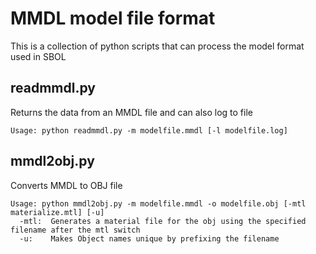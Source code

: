 # MMDL model file format
This is a collection of python scripts that can process the model format used in SBOL

## readmmdl.py
Returns the data from an MMDL file and can also log to file
```Commandline
Usage: python readmmdl.py -m modelfile.mmdl [-l modelfile.log]
```

## mmdl2obj.py
Converts MMDL to OBJ file
```Commandline
Usage: python mmdl2obj.py -m modelfile.mmdl -o modelfile.obj [-mtl materialize.mtl] [-u]
  -mtl:  Generates a material file for the obj using the specified filename after the mtl switch
  -u:    Makes Object names unique by prefixing the filename
```
